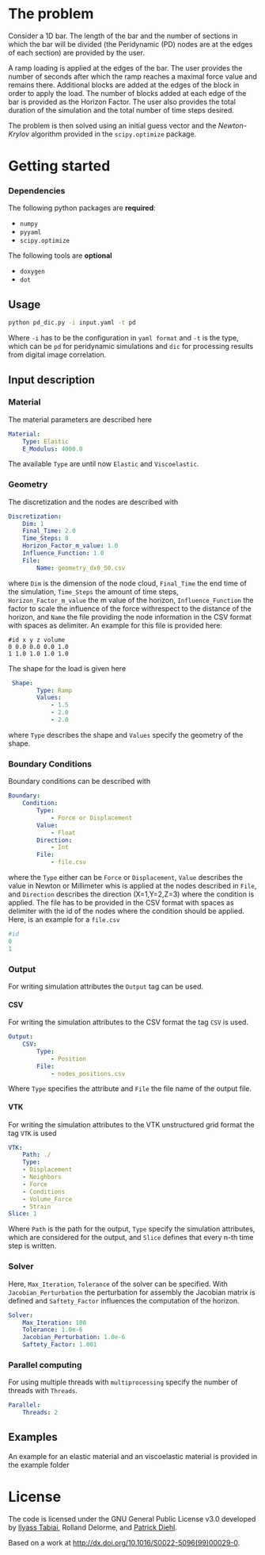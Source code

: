 # The problem 

   Consider a 1D bar. The length of the bar and the number of sections in which the bar will be divided (the Peridynamic (PD) nodes are at the edges of each section) are provided by the user.
   
   A ramp loading is applied at the edges of the bar. The user provides the number of seconds after which the ramp reaches a maximal force value and remains there.
   Additional blocks are added at the edges of the block in order to apply the load. The number of blocks added at each edge of the bar is provided as the Horizon Factor.
   The user also provides the total duration of the simulation and the total number of time steps desired.
   
   The problem is then solved using an initial guess vector and the *Newton-Krylov* algorithm provided in the `scipy.optimize` package.  

# Getting started

### Dependencies

   The following python packages are **required**:
   * `numpy`
   * `pyyaml`
   * `scipy.optimize`
   
   The following tools are **optional** 
   * `doxygen`
   * `dot` 

## Usage
```bash
python pd_dic.py -i input.yaml -t pd   
```   
Where `-i` has to be the configuration in `yaml format` and `-t` is the type, which can be `pd` for peridynamic simulations and `dic` for processing results from digital image correlation.

## Input description

### Material 

The material parameters are described here
```yaml
Material:
    Type: Elastic
    E_Modulus: 4000.0
```
The available `Type` are until now `Elastic` and `Viscoelastic`. 

### Geometry

The discretization and the nodes are described with
```yaml
Discretization:
    Dim: 1
    Final_Time: 2.0
    Time_Steps: 8
    Horizon_Factor_m_value: 1.0
    Influence_Function: 1.0
    File: 
        Name: geometry_dx0_50.csv
```
where `Dim` is the dimension of the node cloud, `Final_Time` the end time of the simulation, `Time_Steps` the amount of time steps, `Horizon_Factor_m_value` the m value of the horizon, `Influence_Function` the factor to scale the influence of the force withrespect to the distance of the horizon, and `Name` the file providing the node information in the CSV format with spaces as delimiter. An example for this file is provided here:

```
#id x y z volume
0 0.0 0.0 0.0 1.0 
1 1.0 1.0 1.0 1.0
```
The shape for the load is given here

```yaml
 Shape:
        Type: Ramp
        Values:
            - 1.5
            - 2.0
            - 2.0
```
where `Type` describes the shape and `Values` specify the geometry of the shape.

### Boundary Conditions

Boundary conditions can be described with
```yaml
Boundary:
    Condition:
        Type: 
            - Force or Displacement
        Value: 
            - Float
        Direction:
            - Int
        File: 
            - file.csv
```
where the `Type` either can be `Force` or `Displacement`, `Value` describes the value in Newton or Millimeter whis is applied at the nodes
described in `File`, and `Direction` describes the direction (X=1,Y=2,Z=3) where the condition is applied. The file has to be provided in the CSV format with spaces as delimiter with the id of the nodes where the condition 
should be applied. Here, is an example for a `file.csv`
```yaml
#id
0
1
```
### Output

For writing simulation attributes the `Output` tag can be used.

#### CSV

For writing the simulation attributes to the CSV format the tag `CSV` is used. 

```yaml
Output:
    CSV:
        Type:
            - Position
        File:
            - nodes_positions.csv
```
Where `Type` specifies the attribute and `File` the file name of the output file.

#### VTK

For writing the simulation attributes to the VTK unstructured grid format the tag `VTK` is used

```yaml
VTK:
    Path: ./
    Type:
    - Displacement
    - Neighbors
    - Force
    - Conditions
    - Volume_Force
    - Strain
Slice: 1
```
Where `Path` is the path for the output, `Type` specify the simulation attributes, which are considered for the output, and `Slice` defines that every n-th time step is written.
 
### Solver

Here, `Max_Iteration`, `Tolerance` of the solver can be specified. With `Jacobian_Perturbation` the perturbation for assembly the Jacobian matrix is defined and `Saftety_Factor` influences the computation of the horizon.

```yaml
Solver:
    Max_Iteration: 100
    Tolerance: 1.0e-6
    Jacobian_Perturbation: 1.0e-6
    Saftety_Factor: 1.001
```

### Parallel computing
For using multiple threads with `multiprocessing` specify the number of threads with `Threads`.

```yaml
Parallel:
	Threads: 2
``` 


## Examples

An example for an elastic material and an viscoelastic material is provided in the example folder

# License

The code is licensed under the GNU General Public License v3.0 developed by [Ilyass Tabiai](http://iltabiai.github.io/), Rolland Delorme, and [Patrick Diehl](http://diehlpk.github.io/).

Based on a work at <a xmlns:dct="http://purl.org/dc/terms/" href="http://dx.doi.org/10.1016/S0022-5096(99)00029-0" rel="dct:source">http://dx.doi.org/10.1016/S0022-5096(99)00029-0</a>.
